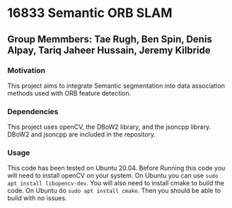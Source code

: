# 16833 Semantic ORB SLAM
## Group Memmbers: Tae Rugh, Ben Spin, Denis Alpay, Tariq Jaheer Hussain, Jeremy Kilbride

### Motivation 
This project aims to integrate Semantic segmentation into data association methods used with ORB feature detection.

### Dependencies
This project uses openCV, the DBoW2 library, and the jsoncpp library. DBoW2 and jsoncpp are included in the repository.

### Usage
This code has been tested on Ubuntu 20.04. Before Running this code you will need to install openCV on your system. On Ubuntu you can use `sudo apt install libopencv-dev`. You will also need to install cmake to build the code. On Ubuntu do `sudo apt install cmake`. Then you should be able to build with no issues.
